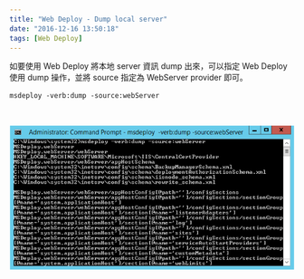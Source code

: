 ```yaml
---
title: "Web Deploy - Dump local server"
date: "2016-12-16 13:50:18"
tags: [Web Deploy]
---
```



如要使用 Web Deploy 將本地 server 資訊 dump 出來，可以指定 Web Deploy 使用 dump 操作，並將 source 指定為 WebServer provider 即可。

<!-- More -->

    msdeploy -verb:dump -source:webServer

<br/>


![1.png](1.png)

<br/>
